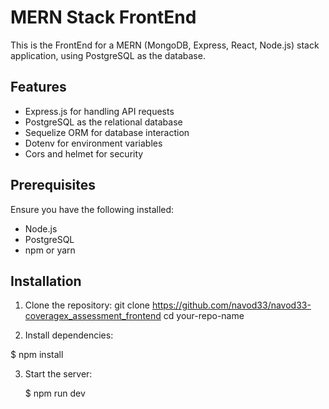# MERN Stack FrontEnd 

This is the FrontEnd for a MERN (MongoDB, Express, React, Node.js) stack application, using PostgreSQL as the database.

## Features
- Express.js for handling API requests
- PostgreSQL as the relational database
- Sequelize ORM for database interaction
- Dotenv for environment variables
- Cors and helmet for security

## Prerequisites
Ensure you have the following installed:
- Node.js
- PostgreSQL
- npm or yarn

## Installation

1. Clone the repository:
   git clone https://github.com/navod33/navod33-coveragex_assessment_frontend
   cd your-repo-name


2. Install dependencies:

  $ npm install
  

3. Start the server:

   $ npm run dev
   

